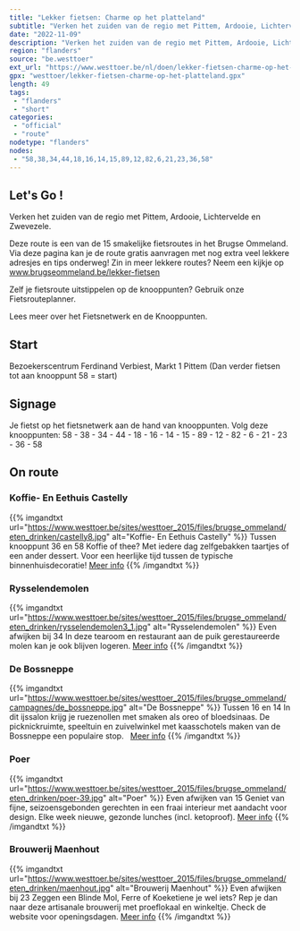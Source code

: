 ```yaml
---
title: "Lekker fietsen: Charme op het platteland"
subtitle: "Verken het zuiden van de regio met Pittem, Ardooie, Lichtervelde en Zwevezele"
date: "2022-11-09"
description: "Verken het zuiden van de regio met Pittem, Ardooie, Lichtervelde en Zwevezele"
region: "flanders"
source: "be.westtoer"
ext_url: "https://www.westtoer.be/nl/doen/lekker-fietsen-charme-op-het-platteland"
gpx: "westtoer/lekker-fietsen-charme-op-het-platteland.gpx"
length: 49
tags:
 - "flanders"
 - "short"
categories:
 - "official"
 - "route"
nodetype: "flanders"
nodes:
 - "58,38,34,44,18,16,14,15,89,12,82,6,21,23,36,58"
---
```


## Let's Go ! 

Verken het zuiden van de regio met Pittem, Ardooie, Lichtervelde en Zwevezele.

Deze route is een van de 15 smakelijke fietsroutes in het Brugse Ommeland. Via deze pagina kan je de route gratis aanvragen met nog extra veel lekkere adresjes en tips onderweg! Zin in meer lekkere routes? Neem een kijkje op www.brugseommeland.be/lekker-fietsen 

Zelf je fietsroute uitstippelen op de knooppunten? Gebruik onze Fietsrouteplanner.

Lees meer over het Fietsnetwerk en de Knooppunten.

## Start

Bezoekerscentrum Ferdinand Verbiest, Markt 1 Pittem (Dan verder fietsen tot aan knooppunt 58 = start)

## Signage

Je fietst op het fietsnetwerk aan de hand van knooppunten. Volg deze knooppunten: 58 - 38 - 34 - 44 - 18 - 16 - 14 - 15 - 89 - 12 - 82 - 6 - 21 - 23 - 36 - 58

## On route

### Koffie- En Eethuis Castelly

{{% imgandtxt url="https://www.westtoer.be/sites/westtoer_2015/files/brugse_ommeland/eten_drinken/castelly8.jpg" alt="Koffie- En Eethuis Castelly" %}}
Tussen knooppunt 36 en 58
Koffie of thee? Met iedere dag zelfgebakken taartjes of een ander dessert. Voor een heerlijke tijd tussen de typische binnenhuisdecoratie!
[Meer info](/nl/eten-drinken/koffie-en-eethuis-castelly)
{{% /imgandtxt %}}

### Rysselendemolen

{{% imgandtxt url="https://www.westtoer.be/sites/westtoer_2015/files/brugse_ommeland/eten_drinken/rysselendemolen3_1.jpg" alt="Rysselendemolen" %}}
Even afwijken bij 34
In deze tearoom en restaurant aan de puik gerestaureerde molen kan je ook blijven logeren.
[Meer info](/nl/eten-drinken/rysselende-molen)
{{% /imgandtxt %}}

### De Bossneppe

{{% imgandtxt url="https://www.westtoer.be/sites/westtoer_2015/files/brugse_ommeland/campagnes/de_bossneppe.jpg" alt="De Bossneppe" %}}
Tussen 16 en 14
In dit ijssalon krijg je ruezenollen met smaken als oreo of bloedsinaas. De picknickruimte, speeltuin en zuivelwinkel met kaasschotels maken van de Bossneppe een populaire stop.
	 
	[Meer info](/nl/eten-drinken/zuivelhoeve-de-bossneppe)
{{% /imgandtxt %}}

### Poer

{{% imgandtxt url="https://www.westtoer.be/sites/westtoer_2015/files/brugse_ommeland/eten_drinken/poer-39.jpg" alt="Poer" %}}
Even afwijken van 15
Geniet van fijne, seizoensgebonden gerechten in een fraai interieur met aandacht voor design. Elke week nieuwe, gezonde lunches (incl. ketoproof).
[Meer info](/nl/eten-drinken/poer)
{{% /imgandtxt %}}

### Brouwerij Maenhout

{{% imgandtxt url="https://www.westtoer.be/sites/westtoer_2015/files/brugse_ommeland/eten_drinken/maenhout.jpg" alt="Brouwerij Maenhout" %}}
Even afwijken bij 23
Zeggen een Blinde Mol, Ferre of Koeketiene je wel iets? Rep je dan naar deze artisanale brouwerij met proeflokaal en winkeltje. Check de website voor openingsdagen.
[Meer info](/nl/eten-drinken/brouwerij-maenhout)
{{% /imgandtxt %}}


